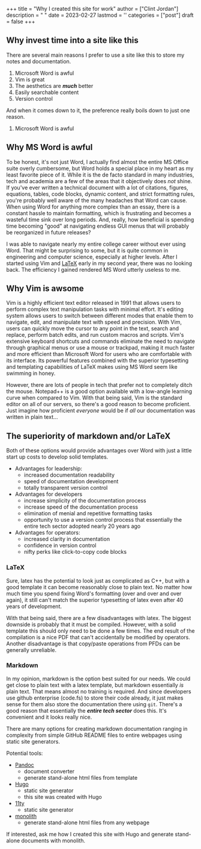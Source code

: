 +++
title = "Why I created this site for work"
author = ["Clint Jordan"]
description = " "
date = 2023-02-27
lastmod = ''
categories = ["post"]
draft = false
+++

## Why invest time into a site like this

There are several main reasons I prefer to use a site like this to store my notes
and documentation.

1. Microsoft Word is awful
2. Vim is great
3. The aesthetics are ***much*** better
4. Easily searchable content
5. Version control

And when it comes down to it, the preference really boils down to just one
reason.

1. Microsoft Word is awful

## Why MS Word is awful
To be honest, it's not just Word, I actually find almost the entire MS Office
suite overly cumbersome, but Word holds a special place in my heart as my least
favorite piece of it. While it is the de facto standard in many industries, tech
and academia are a few of the areas that it objectively does *not* shine. If
you've ever written a technical document with a lot of citations, figures,
equations, tables, code blocks, dynamic content, and strict formatting rules,
you're probably well aware of the many headaches that Word can cause. When using
Word for anything more complex than an essay, there is a constant hassle to
maintain formatting, which is frustrating and becomes a wasteful time sink
over long periods. And, really, how beneficial is spending time becoming "good"
at navigating endless GUI menus that will probably be reorganized in future
releases? 

I was able to navigate nearly my entire college career without ever using Word.
That might be surprising to some, but it is quite common in engineering and
computer science, especially at higher levels. After I started using Vim and
[LaTeX](https://www.latex-project.org/) early in my second year, there was no
looking back. The efficiency I gained rendered MS Word utterly useless to me.

## Why Vim is awsome
Vim is a highly efficient text editor released in 1991 that allows users to
perform complex text manipulation tasks with minimal effort. It's editing system
allows users to switch between different modes that enable them to navigate,
edit, and manipulate text with speed and precision. With Vim, users can quickly
move the cursor to any point in the text, search and replace, perform batch
edits, and run custom macros and scripts. Vim's extensive keyboard shortcuts and
commands eliminate the need to navigate through graphical menus or use a mouse
or trackpad, making it much faster and more efficient than Microsoft Word for
users who are comfortable with its interface. Its powerful features combined
with the superior typesetting and templating capabilities of LaTeX makes
using MS Word seem like swimming in honey.

However, there are lots of people in tech that prefer not to completely ditch
the mouse. Notepad++ is a good option available with a low-angle learning curve
when compared to Vim. With that being said, Vim is the standard editor on all of
our servers, so there's a good reason to become proficient. Just imagine how
proficient *everyone* would be if *all* our documentation was written in plain
text... 

## The superiority of markdown and/or LaTeX
Both of these options would provide advantages over Word with just a little
start up costs to develop solid templates. 

* Advantages for leadership: 
    * increased documentation readability
    * speed of documentation development
    * totally transparent version control
* Advantages for developers
    * increase simplicity of the documentation process
    * increase speed of the documentation process
    * elimination of menial and repetitive formatting tasks
    * opportunity to use a version control process that essentially the entire
        tech sector adopted nearly 20 years ago
* Advantages for operators:
    * increased clarity in documentation
    * confidence in version control
    * nifty perks like click-to-copy code blocks

### LaTeX
Sure, latex has the potential to look just as complicated as C++, but with
a good template it can become reasonably close to plain text. No matter how much
time you spend fixing Word's formatting (over and over and over again), it still
can't match the superior typesetting of latex even after 40 years of
development.

With that being said, there are a few disadvantages with latex. The biggest
downside is probably that it must be compiled. However, with a solid template
this should only need to be done a few times. The end result of the compilation
is a nice PDF that can't accidentally be modified by operators. Another
disadvantage is that copy/paste operations from PFDs can be generally
unreliable.

### Markdown
In my opinion, markdown is the option best suited for our needs. We could get
close to plain text with a latex template, but markdown essentially *is* plain
text. That means almost no training is required. And since developers use github
enterprise (code.fs) to store their code already, it just makes sense for them
also store the documentation there using `git`.  There's a good reason that
essentially the ***entire tech sector*** does this.  It's convenient and it
looks really nice. 

There are many options for creating markdown documentation ranging in complexity
from simple GitHub README files to entire webpages using static site generators.

Potential tools:

* [Pandoc](https://pandoc.org/)
    * document converter
    * generate stand-alone html files from template
* [Hugo](https://gohugo.io/)
    * static site generator
    * this site was created with Hugo
* [11ty](https://www.11ty.dev/)
    * static site generator
* [monolith](https://crates.io/crates/monolith)
    * generate stand-alone html files from any webpage

If interested, ask me how I created this site with Hugo and generate stand-alone
documents with monolith. 

